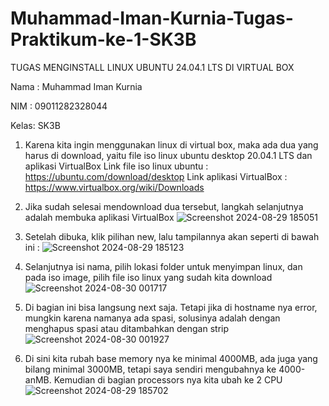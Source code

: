 # Muhammad-Iman-Kurnia-Tugas-Praktikum-ke-1-SK3B
TUGAS MENGINSTALL LINUX UBUNTU 24.04.1 LTS DI VIRTUAL BOX

Nama : Muhammad Iman Kurnia

NIM  : 09011282328044

Kelas: SK3B

1. Karena kita ingin menggunakan linux di virtual box, maka ada dua yang harus di download, yaitu file iso linux ubuntu desktop 20.04.1 LTS dan aplikasi VirtualBox
   Link file iso linux ubuntu : https://ubuntu.com/download/desktop
   Link aplikasi VirtualBox   : https://www.virtualbox.org/wiki/Downloads
   
2. Jika sudah selesai mendownload dua tersebut, langkah selanjutnya adalah membuka aplikasi VirtualBox
   ![Screenshot 2024-08-29 185051](https://github.com/user-attachments/assets/4432ab94-b588-44f5-b790-b2285a7214ce)
   
3. Setelah dibuka, klik pilihan new, lalu tampilannya akan seperti di bawah ini :
   ![Screenshot 2024-08-29 185123](https://github.com/user-attachments/assets/de13f7bf-7e42-46e0-b77d-7255cc5fb215)
   
4. Selanjutnya isi nama, pilih lokasi folder untuk menyimpan linux, dan pada iso image, pilih file iso linux yang sudah kita download
   ![Screenshot 2024-08-30 001717](https://github.com/user-attachments/assets/65992611-a60a-4e2f-ae08-8279e3c32db6)
   
5. Di bagian ini bisa langsung next saja. Tetapi jika di hostname nya error, mungkin karena namanya ada spasi, solusinya adalah dengan menghapus spasi atau ditambahkan dengan strip
   ![Screenshot 2024-08-30 001927](https://github.com/user-attachments/assets/cb9ad123-01e6-4434-9564-97f0b2d0ef80)
   
6. Di sini kita rubah base memory nya ke minimal 4000MB, ada juga yang bilang minimal 3000MB, tetapi saya sendiri mengubahnya ke 4000-anMB. Kemudian di bagian processors nya kita ubah ke 2 CPU
   ![Screenshot 2024-08-29 185702](https://github.com/user-attachments/assets/baca658a-ba9c-46f2-a97f-926c43596795)
   
